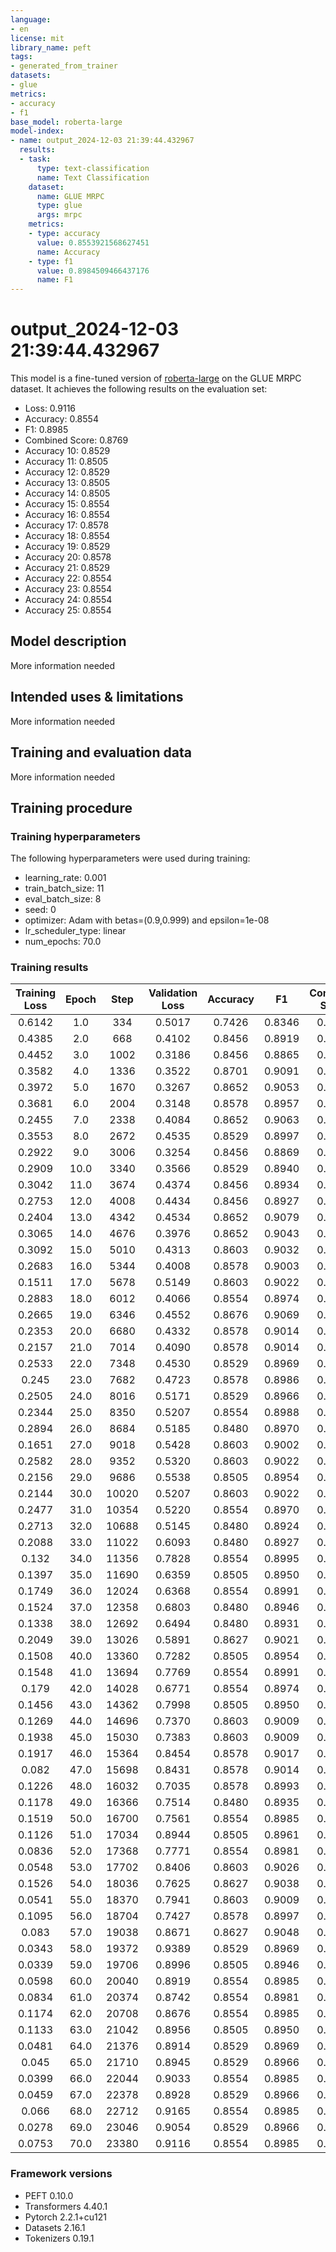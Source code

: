 ```yaml
---
language:
- en
license: mit
library_name: peft
tags:
- generated_from_trainer
datasets:
- glue
metrics:
- accuracy
- f1
base_model: roberta-large
model-index:
- name: output_2024-12-03 21:39:44.432967
  results:
  - task:
      type: text-classification
      name: Text Classification
    dataset:
      name: GLUE MRPC
      type: glue
      args: mrpc
    metrics:
    - type: accuracy
      value: 0.8553921568627451
      name: Accuracy
    - type: f1
      value: 0.8984509466437176
      name: F1
---
```


<!-- This model card has been generated automatically according to the information the Trainer had access to. You
should probably proofread and complete it, then remove this comment. -->

# output_2024-12-03 21:39:44.432967

This model is a fine-tuned version of [roberta-large](https://huggingface.co/roberta-large) on the GLUE MRPC dataset.
It achieves the following results on the evaluation set:
- Loss: 0.9116
- Accuracy: 0.8554
- F1: 0.8985
- Combined Score: 0.8769
- Accuracy 10: 0.8529
- Accuracy 11: 0.8505
- Accuracy 12: 0.8529
- Accuracy 13: 0.8505
- Accuracy 14: 0.8505
- Accuracy 15: 0.8554
- Accuracy 16: 0.8554
- Accuracy 17: 0.8578
- Accuracy 18: 0.8554
- Accuracy 19: 0.8529
- Accuracy 20: 0.8578
- Accuracy 21: 0.8529
- Accuracy 22: 0.8554
- Accuracy 23: 0.8554
- Accuracy 24: 0.8554
- Accuracy 25: 0.8554

## Model description

More information needed

## Intended uses & limitations

More information needed

## Training and evaluation data

More information needed

## Training procedure

### Training hyperparameters

The following hyperparameters were used during training:
- learning_rate: 0.001
- train_batch_size: 11
- eval_batch_size: 8
- seed: 0
- optimizer: Adam with betas=(0.9,0.999) and epsilon=1e-08
- lr_scheduler_type: linear
- num_epochs: 70.0

### Training results

| Training Loss | Epoch | Step  | Validation Loss | Accuracy | F1     | Combined Score | Accuracy 10 | Accuracy 11 | Accuracy 12 | Accuracy 13 | Accuracy 14 | Accuracy 15 | Accuracy 16 | Accuracy 17 | Accuracy 18 | Accuracy 19 | Accuracy 20 | Accuracy 21 | Accuracy 22 | Accuracy 23 | Accuracy 24 | Accuracy 25 |
|:-------------:|:-----:|:-----:|:---------------:|:--------:|:------:|:--------------:|:-----------:|:-----------:|:-----------:|:-----------:|:-----------:|:-----------:|:-----------:|:-----------:|:-----------:|:-----------:|:-----------:|:-----------:|:-----------:|:-----------:|:-----------:|:-----------:|
| 0.6142        | 1.0   | 334   | 0.5017          | 0.7426   | 0.8346 | 0.7886         | 0.7451      | 0.7426      | 0.7426      | 0.7426      | 0.7426      | 0.7426      | 0.7426      | 0.7426      | 0.7426      | 0.7426      | 0.7426      | 0.7426      | 0.7426      | 0.7426      | 0.7426      | 0.7426      |
| 0.4385        | 2.0   | 668   | 0.4102          | 0.8456   | 0.8919 | 0.8688         | 0.8456      | 0.8480      | 0.8505      | 0.8529      | 0.8505      | 0.8480      | 0.8529      | 0.8480      | 0.8505      | 0.8505      | 0.8529      | 0.8529      | 0.8554      | 0.8529      | 0.8456      | 0.8456      |
| 0.4452        | 3.0   | 1002  | 0.3186          | 0.8456   | 0.8865 | 0.8660         | 0.8554      | 0.8529      | 0.8578      | 0.8554      | 0.8578      | 0.8480      | 0.8554      | 0.8529      | 0.8529      | 0.8505      | 0.8505      | 0.8554      | 0.8554      | 0.8505      | 0.8529      | 0.8505      |
| 0.3582        | 4.0   | 1336  | 0.3522          | 0.8701   | 0.9091 | 0.8896         | 0.875       | 0.875       | 0.8775      | 0.8824      | 0.8701      | 0.8725      | 0.8701      | 0.8701      | 0.8701      | 0.8701      | 0.8775      | 0.8775      | 0.8799      | 0.8799      | 0.875       | 0.8725      |
| 0.3972        | 5.0   | 1670  | 0.3267          | 0.8652   | 0.9053 | 0.8853         | 0.8578      | 0.8578      | 0.8554      | 0.8578      | 0.8578      | 0.8578      | 0.8578      | 0.8578      | 0.8603      | 0.8627      | 0.8603      | 0.8578      | 0.8603      | 0.8603      | 0.8603      | 0.8627      |
| 0.3681        | 6.0   | 2004  | 0.3148          | 0.8578   | 0.8957 | 0.8768         | 0.8652      | 0.8652      | 0.8676      | 0.8603      | 0.8578      | 0.8603      | 0.8603      | 0.8603      | 0.8603      | 0.8627      | 0.8627      | 0.8652      | 0.8603      | 0.8578      | 0.8578      | 0.8554      |
| 0.2455        | 7.0   | 2338  | 0.4084          | 0.8652   | 0.9063 | 0.8857         | 0.8554      | 0.8578      | 0.8578      | 0.8603      | 0.8603      | 0.8578      | 0.8578      | 0.8627      | 0.8627      | 0.8627      | 0.8627      | 0.8627      | 0.8578      | 0.8578      | 0.8578      | 0.8627      |
| 0.3553        | 8.0   | 2672  | 0.4535          | 0.8529   | 0.8997 | 0.8763         | 0.8505      | 0.8505      | 0.8554      | 0.8578      | 0.8578      | 0.8603      | 0.8603      | 0.8603      | 0.8578      | 0.8554      | 0.8554      | 0.8529      | 0.8529      | 0.8505      | 0.8529      | 0.8529      |
| 0.2922        | 9.0   | 3006  | 0.3254          | 0.8456   | 0.8869 | 0.8662         | 0.8431      | 0.8431      | 0.8505      | 0.8456      | 0.8407      | 0.8456      | 0.8480      | 0.8480      | 0.8456      | 0.8480      | 0.8456      | 0.8431      | 0.8480      | 0.8456      | 0.8480      | 0.8431      |
| 0.2909        | 10.0  | 3340  | 0.3566          | 0.8529   | 0.8940 | 0.8735         | 0.8578      | 0.8603      | 0.8603      | 0.8627      | 0.8627      | 0.8480      | 0.8505      | 0.8480      | 0.8480      | 0.8505      | 0.8529      | 0.8529      | 0.8505      | 0.8529      | 0.8529      | 0.8529      |
| 0.3042        | 11.0  | 3674  | 0.4374          | 0.8456   | 0.8934 | 0.8695         | 0.8431      | 0.8431      | 0.8431      | 0.8382      | 0.8407      | 0.8407      | 0.8407      | 0.8456      | 0.8431      | 0.8431      | 0.8456      | 0.8407      | 0.8456      | 0.8456      | 0.8407      | 0.8431      |
| 0.2753        | 12.0  | 4008  | 0.4434          | 0.8456   | 0.8927 | 0.8691         | 0.8603      | 0.8603      | 0.8603      | 0.8529      | 0.8529      | 0.8505      | 0.8505      | 0.8505      | 0.8529      | 0.8529      | 0.8529      | 0.8480      | 0.8431      | 0.8505      | 0.8529      | 0.8456      |
| 0.2404        | 13.0  | 4342  | 0.4534          | 0.8652   | 0.9079 | 0.8865         | 0.8603      | 0.8603      | 0.8627      | 0.8652      | 0.8627      | 0.8627      | 0.8652      | 0.8676      | 0.8676      | 0.8701      | 0.8701      | 0.8652      | 0.8652      | 0.8652      | 0.8652      | 0.8652      |
| 0.3065        | 14.0  | 4676  | 0.3976          | 0.8652   | 0.9043 | 0.8848         | 0.8505      | 0.8554      | 0.8603      | 0.8554      | 0.8578      | 0.8603      | 0.8578      | 0.8627      | 0.8578      | 0.8652      | 0.8627      | 0.8554      | 0.8529      | 0.8554      | 0.8603      | 0.8554      |
| 0.3092        | 15.0  | 5010  | 0.4313          | 0.8603   | 0.9032 | 0.8818         | 0.8627      | 0.8627      | 0.8652      | 0.8603      | 0.8603      | 0.8652      | 0.8652      | 0.8603      | 0.8578      | 0.8603      | 0.8627      | 0.8554      | 0.8603      | 0.8603      | 0.8578      | 0.8578      |
| 0.2683        | 16.0  | 5344  | 0.4008          | 0.8578   | 0.9003 | 0.8791         | 0.8505      | 0.8456      | 0.8578      | 0.8554      | 0.8554      | 0.8554      | 0.8603      | 0.8627      | 0.8627      | 0.8627      | 0.8578      | 0.8578      | 0.8578      | 0.8578      | 0.8578      | 0.8554      |
| 0.1511        | 17.0  | 5678  | 0.5149          | 0.8603   | 0.9022 | 0.8813         | 0.8554      | 0.8578      | 0.8603      | 0.8578      | 0.8627      | 0.8652      | 0.8676      | 0.8578      | 0.8578      | 0.8578      | 0.8652      | 0.8578      | 0.8603      | 0.8554      | 0.8578      | 0.8603      |
| 0.2883        | 18.0  | 6012  | 0.4066          | 0.8554   | 0.8974 | 0.8764         | 0.8554      | 0.8578      | 0.8578      | 0.8627      | 0.8652      | 0.8627      | 0.8578      | 0.8578      | 0.8578      | 0.8578      | 0.8603      | 0.8603      | 0.8554      | 0.8578      | 0.8578      | 0.8578      |
| 0.2665        | 19.0  | 6346  | 0.4552          | 0.8676   | 0.9069 | 0.8873         | 0.8603      | 0.8603      | 0.8554      | 0.8578      | 0.8603      | 0.8578      | 0.8603      | 0.8627      | 0.8652      | 0.8652      | 0.8627      | 0.8652      | 0.8652      | 0.8627      | 0.8627      | 0.8652      |
| 0.2353        | 20.0  | 6680  | 0.4332          | 0.8578   | 0.9014 | 0.8796         | 0.8627      | 0.8578      | 0.8627      | 0.8627      | 0.8578      | 0.8578      | 0.8603      | 0.8554      | 0.8578      | 0.8578      | 0.8578      | 0.8578      | 0.8529      | 0.8578      | 0.8529      | 0.8505      |
| 0.2157        | 21.0  | 7014  | 0.4090          | 0.8578   | 0.9014 | 0.8796         | 0.8603      | 0.8554      | 0.8627      | 0.8627      | 0.8603      | 0.8676      | 0.8652      | 0.8627      | 0.8578      | 0.8578      | 0.8554      | 0.8578      | 0.8578      | 0.8578      | 0.8603      | 0.8603      |
| 0.2533        | 22.0  | 7348  | 0.4530          | 0.8529   | 0.8969 | 0.8749         | 0.8578      | 0.8603      | 0.8603      | 0.8554      | 0.8554      | 0.8554      | 0.8578      | 0.8554      | 0.8529      | 0.8529      | 0.8505      | 0.8480      | 0.8480      | 0.8480      | 0.8505      | 0.8529      |
| 0.245         | 23.0  | 7682  | 0.4723          | 0.8578   | 0.8986 | 0.8782         | 0.8554      | 0.8529      | 0.8578      | 0.8578      | 0.8578      | 0.8578      | 0.8603      | 0.8603      | 0.8603      | 0.8603      | 0.8578      | 0.8578      | 0.8554      | 0.8578      | 0.8578      | 0.8578      |
| 0.2505        | 24.0  | 8016  | 0.5171          | 0.8529   | 0.8966 | 0.8747         | 0.8456      | 0.8431      | 0.8480      | 0.8456      | 0.8480      | 0.8480      | 0.8578      | 0.8505      | 0.8505      | 0.8554      | 0.8529      | 0.8505      | 0.8529      | 0.8529      | 0.8529      | 0.8578      |
| 0.2344        | 25.0  | 8350  | 0.5207          | 0.8554   | 0.8988 | 0.8771         | 0.8480      | 0.8505      | 0.8529      | 0.8505      | 0.8505      | 0.8578      | 0.8529      | 0.8554      | 0.8578      | 0.8554      | 0.8554      | 0.8529      | 0.8529      | 0.8529      | 0.8554      | 0.8554      |
| 0.2894        | 26.0  | 8684  | 0.5185          | 0.8480   | 0.8970 | 0.8725         | 0.8554      | 0.8554      | 0.8603      | 0.8603      | 0.8603      | 0.8627      | 0.8554      | 0.8603      | 0.8603      | 0.8603      | 0.8603      | 0.8603      | 0.8578      | 0.8578      | 0.8554      | 0.8554      |
| 0.1651        | 27.0  | 9018  | 0.5428          | 0.8603   | 0.9002 | 0.8802         | 0.8529      | 0.8529      | 0.8529      | 0.8554      | 0.8554      | 0.8578      | 0.8627      | 0.8603      | 0.8554      | 0.8578      | 0.8603      | 0.8554      | 0.8578      | 0.8554      | 0.8554      | 0.8578      |
| 0.2582        | 28.0  | 9352  | 0.5320          | 0.8603   | 0.9022 | 0.8813         | 0.8529      | 0.8529      | 0.8529      | 0.8529      | 0.8505      | 0.8578      | 0.8627      | 0.8652      | 0.8627      | 0.8627      | 0.8603      | 0.8627      | 0.8578      | 0.8554      | 0.8529      | 0.8554      |
| 0.2156        | 29.0  | 9686  | 0.5538          | 0.8505   | 0.8954 | 0.8729         | 0.8529      | 0.8529      | 0.8578      | 0.8554      | 0.8529      | 0.8529      | 0.8529      | 0.8505      | 0.8505      | 0.8480      | 0.8480      | 0.8505      | 0.8529      | 0.8554      | 0.8505      | 0.8505      |
| 0.2144        | 30.0  | 10020 | 0.5207          | 0.8603   | 0.9022 | 0.8813         | 0.8578      | 0.8578      | 0.8652      | 0.8578      | 0.8578      | 0.8652      | 0.8603      | 0.8603      | 0.8529      | 0.8603      | 0.8578      | 0.8603      | 0.8554      | 0.8578      | 0.8603      | 0.8627      |
| 0.2477        | 31.0  | 10354 | 0.5220          | 0.8554   | 0.8970 | 0.8762         | 0.8529      | 0.8554      | 0.8554      | 0.8505      | 0.8505      | 0.8480      | 0.8505      | 0.8529      | 0.8480      | 0.8529      | 0.8505      | 0.8505      | 0.8480      | 0.8505      | 0.8480      | 0.8505      |
| 0.2713        | 32.0  | 10688 | 0.5145          | 0.8480   | 0.8924 | 0.8702         | 0.8603      | 0.8554      | 0.8603      | 0.8603      | 0.8554      | 0.8603      | 0.8578      | 0.8578      | 0.8554      | 0.8480      | 0.8529      | 0.8456      | 0.8456      | 0.8456      | 0.8480      | 0.8480      |
| 0.2088        | 33.0  | 11022 | 0.6093          | 0.8480   | 0.8927 | 0.8704         | 0.8505      | 0.8505      | 0.8529      | 0.8505      | 0.8456      | 0.8456      | 0.8480      | 0.8480      | 0.8431      | 0.8431      | 0.8456      | 0.8456      | 0.8480      | 0.8480      | 0.8480      | 0.8480      |
| 0.132         | 34.0  | 11356 | 0.7828          | 0.8554   | 0.8995 | 0.8774         | 0.8529      | 0.8505      | 0.8529      | 0.8529      | 0.8529      | 0.8554      | 0.8554      | 0.8554      | 0.8603      | 0.8554      | 0.8554      | 0.8554      | 0.8529      | 0.8554      | 0.8505      | 0.8554      |
| 0.1397        | 35.0  | 11690 | 0.6359          | 0.8505   | 0.8950 | 0.8727         | 0.8554      | 0.8529      | 0.8529      | 0.8529      | 0.8505      | 0.8554      | 0.8554      | 0.8529      | 0.8554      | 0.8529      | 0.8505      | 0.8456      | 0.8480      | 0.8505      | 0.8505      | 0.8505      |
| 0.1749        | 36.0  | 12024 | 0.6368          | 0.8554   | 0.8991 | 0.8773         | 0.8554      | 0.8554      | 0.8603      | 0.8529      | 0.8554      | 0.8529      | 0.8480      | 0.8480      | 0.8480      | 0.8529      | 0.8529      | 0.8554      | 0.8554      | 0.8529      | 0.8505      | 0.8529      |
| 0.1524        | 37.0  | 12358 | 0.6803          | 0.8480   | 0.8946 | 0.8713         | 0.8529      | 0.8554      | 0.8529      | 0.8529      | 0.8480      | 0.8480      | 0.8505      | 0.8456      | 0.8480      | 0.8505      | 0.8505      | 0.8505      | 0.8480      | 0.8480      | 0.8480      | 0.8480      |
| 0.1338        | 38.0  | 12692 | 0.6494          | 0.8480   | 0.8931 | 0.8706         | 0.8505      | 0.8505      | 0.8505      | 0.8505      | 0.8554      | 0.8554      | 0.8554      | 0.8578      | 0.8529      | 0.8505      | 0.8529      | 0.8505      | 0.8480      | 0.8505      | 0.8480      | 0.8480      |
| 0.2049        | 39.0  | 13026 | 0.5891          | 0.8627   | 0.9021 | 0.8824         | 0.8627      | 0.8578      | 0.8603      | 0.8554      | 0.8578      | 0.8603      | 0.8554      | 0.8554      | 0.8529      | 0.8554      | 0.8554      | 0.8505      | 0.8554      | 0.8529      | 0.8529      | 0.8505      |
| 0.1508        | 40.0  | 13360 | 0.7282          | 0.8505   | 0.8954 | 0.8729         | 0.8578      | 0.8529      | 0.8578      | 0.8529      | 0.8480      | 0.8456      | 0.8529      | 0.8505      | 0.8554      | 0.8505      | 0.8505      | 0.8480      | 0.8480      | 0.8480      | 0.8480      | 0.8505      |
| 0.1548        | 41.0  | 13694 | 0.7769          | 0.8554   | 0.8991 | 0.8773         | 0.8603      | 0.8627      | 0.8627      | 0.8603      | 0.8578      | 0.8578      | 0.8578      | 0.8578      | 0.8578      | 0.8554      | 0.8578      | 0.8578      | 0.8554      | 0.8554      | 0.8554      | 0.8554      |
| 0.179         | 42.0  | 14028 | 0.6771          | 0.8554   | 0.8974 | 0.8764         | 0.8627      | 0.8603      | 0.8578      | 0.8627      | 0.8603      | 0.8554      | 0.8603      | 0.8529      | 0.8578      | 0.8554      | 0.8578      | 0.8554      | 0.8554      | 0.8554      | 0.8578      | 0.8554      |
| 0.1456        | 43.0  | 14362 | 0.7998          | 0.8505   | 0.8950 | 0.8727         | 0.8529      | 0.8603      | 0.8578      | 0.8554      | 0.8529      | 0.8554      | 0.8603      | 0.8529      | 0.8603      | 0.8554      | 0.8603      | 0.8529      | 0.8505      | 0.8529      | 0.8505      | 0.8505      |
| 0.1269        | 44.0  | 14696 | 0.7370          | 0.8603   | 0.9009 | 0.8806         | 0.8603      | 0.8652      | 0.8652      | 0.8627      | 0.8652      | 0.8652      | 0.8627      | 0.8627      | 0.8627      | 0.8676      | 0.8603      | 0.8578      | 0.8652      | 0.8578      | 0.8578      | 0.8603      |
| 0.1938        | 45.0  | 15030 | 0.7383          | 0.8603   | 0.9009 | 0.8806         | 0.8554      | 0.8554      | 0.8578      | 0.8529      | 0.8529      | 0.8603      | 0.8652      | 0.8603      | 0.8603      | 0.8603      | 0.8603      | 0.8578      | 0.8578      | 0.8554      | 0.8554      | 0.8554      |
| 0.1917        | 46.0  | 15364 | 0.8454          | 0.8578   | 0.9017 | 0.8798         | 0.8529      | 0.8652      | 0.8529      | 0.8529      | 0.8480      | 0.8529      | 0.8578      | 0.8529      | 0.8578      | 0.8627      | 0.8652      | 0.8603      | 0.8603      | 0.8603      | 0.8578      | 0.8554      |
| 0.082         | 47.0  | 15698 | 0.8431          | 0.8578   | 0.9014 | 0.8796         | 0.8603      | 0.8529      | 0.8627      | 0.8627      | 0.8554      | 0.8578      | 0.8627      | 0.8578      | 0.8578      | 0.8652      | 0.8652      | 0.8603      | 0.8603      | 0.8603      | 0.8603      | 0.8578      |
| 0.1226        | 48.0  | 16032 | 0.7035          | 0.8578   | 0.8993 | 0.8786         | 0.8554      | 0.8554      | 0.8554      | 0.8529      | 0.8480      | 0.8603      | 0.8652      | 0.8627      | 0.8554      | 0.8529      | 0.8603      | 0.8578      | 0.8603      | 0.8529      | 0.8603      | 0.8603      |
| 0.1178        | 49.0  | 16366 | 0.7514          | 0.8480   | 0.8935 | 0.8708         | 0.8554      | 0.8529      | 0.8578      | 0.8505      | 0.8529      | 0.8578      | 0.8603      | 0.8554      | 0.8529      | 0.8603      | 0.8627      | 0.8554      | 0.8505      | 0.8529      | 0.8456      | 0.8480      |
| 0.1519        | 50.0  | 16700 | 0.7561          | 0.8554   | 0.8985 | 0.8769         | 0.8603      | 0.8652      | 0.8603      | 0.8554      | 0.8529      | 0.8578      | 0.8603      | 0.8578      | 0.8627      | 0.8627      | 0.8603      | 0.8603      | 0.8578      | 0.8578      | 0.8578      | 0.8578      |
| 0.1126        | 51.0  | 17034 | 0.8944          | 0.8505   | 0.8961 | 0.8733         | 0.8505      | 0.8529      | 0.8529      | 0.8554      | 0.8529      | 0.8578      | 0.8578      | 0.8578      | 0.8505      | 0.8529      | 0.8505      | 0.8505      | 0.8505      | 0.8505      | 0.8529      | 0.8529      |
| 0.0836        | 52.0  | 17368 | 0.7771          | 0.8554   | 0.8981 | 0.8767         | 0.8554      | 0.8578      | 0.8627      | 0.8578      | 0.8554      | 0.8652      | 0.8652      | 0.8652      | 0.8627      | 0.8603      | 0.8603      | 0.8603      | 0.8578      | 0.8603      | 0.8578      | 0.8578      |
| 0.0548        | 53.0  | 17702 | 0.8406          | 0.8603   | 0.9026 | 0.8814         | 0.8578      | 0.8603      | 0.8603      | 0.8603      | 0.8529      | 0.8603      | 0.8603      | 0.8578      | 0.8554      | 0.8578      | 0.8603      | 0.8578      | 0.8578      | 0.8578      | 0.8578      | 0.8603      |
| 0.1526        | 54.0  | 18036 | 0.7625          | 0.8627   | 0.9038 | 0.8833         | 0.8554      | 0.8627      | 0.8603      | 0.8603      | 0.8603      | 0.8652      | 0.8652      | 0.8652      | 0.8652      | 0.8676      | 0.8676      | 0.8676      | 0.8676      | 0.8676      | 0.8701      | 0.8652      |
| 0.0541        | 55.0  | 18370 | 0.7941          | 0.8603   | 0.9009 | 0.8806         | 0.8627      | 0.8652      | 0.8627      | 0.8627      | 0.8627      | 0.8676      | 0.8652      | 0.8652      | 0.8652      | 0.8652      | 0.8676      | 0.8627      | 0.8627      | 0.8627      | 0.8603      | 0.8603      |
| 0.1095        | 56.0  | 18704 | 0.7427          | 0.8578   | 0.8997 | 0.8787         | 0.8529      | 0.8652      | 0.8627      | 0.8627      | 0.8603      | 0.8701      | 0.8652      | 0.8652      | 0.8603      | 0.8676      | 0.8676      | 0.8652      | 0.8603      | 0.8603      | 0.8603      | 0.8578      |
| 0.083         | 57.0  | 19038 | 0.8671          | 0.8627   | 0.9048 | 0.8838         | 0.8603      | 0.8603      | 0.8603      | 0.8578      | 0.8652      | 0.8627      | 0.8652      | 0.8627      | 0.8578      | 0.8627      | 0.8627      | 0.8627      | 0.8554      | 0.8603      | 0.8603      | 0.8627      |
| 0.0343        | 58.0  | 19372 | 0.9389          | 0.8529   | 0.8969 | 0.8749         | 0.8578      | 0.8603      | 0.8603      | 0.8578      | 0.8578      | 0.8578      | 0.8652      | 0.8578      | 0.8529      | 0.8627      | 0.8603      | 0.8578      | 0.8529      | 0.8505      | 0.8505      | 0.8529      |
| 0.0339        | 59.0  | 19706 | 0.8996          | 0.8505   | 0.8946 | 0.8726         | 0.8529      | 0.8529      | 0.8529      | 0.8554      | 0.8480      | 0.8578      | 0.8578      | 0.8529      | 0.8529      | 0.8505      | 0.8578      | 0.8505      | 0.8480      | 0.8529      | 0.8529      | 0.8505      |
| 0.0598        | 60.0  | 20040 | 0.8919          | 0.8554   | 0.8985 | 0.8769         | 0.8554      | 0.8578      | 0.8554      | 0.8529      | 0.8529      | 0.8603      | 0.8603      | 0.8578      | 0.8529      | 0.8603      | 0.8652      | 0.8627      | 0.8554      | 0.8529      | 0.8505      | 0.8529      |
| 0.0834        | 61.0  | 20374 | 0.8742          | 0.8554   | 0.8981 | 0.8767         | 0.8529      | 0.8554      | 0.8554      | 0.8529      | 0.8554      | 0.8603      | 0.8603      | 0.8603      | 0.8554      | 0.8603      | 0.8603      | 0.8578      | 0.8578      | 0.8578      | 0.8554      | 0.8554      |
| 0.1174        | 62.0  | 20708 | 0.8676          | 0.8554   | 0.8985 | 0.8769         | 0.8505      | 0.8505      | 0.8554      | 0.8554      | 0.8554      | 0.8603      | 0.8603      | 0.8578      | 0.8627      | 0.8603      | 0.8627      | 0.8627      | 0.8554      | 0.8578      | 0.8554      | 0.8529      |
| 0.1133        | 63.0  | 21042 | 0.8956          | 0.8505   | 0.8950 | 0.8727         | 0.8529      | 0.8505      | 0.8505      | 0.8505      | 0.8529      | 0.8529      | 0.8578      | 0.8554      | 0.8529      | 0.8529      | 0.8529      | 0.8554      | 0.8578      | 0.8529      | 0.8529      | 0.8505      |
| 0.0481        | 64.0  | 21376 | 0.8914          | 0.8529   | 0.8969 | 0.8749         | 0.8578      | 0.8529      | 0.8529      | 0.8529      | 0.8529      | 0.8529      | 0.8554      | 0.8554      | 0.8554      | 0.8554      | 0.8603      | 0.8578      | 0.8554      | 0.8578      | 0.8554      | 0.8529      |
| 0.045         | 65.0  | 21710 | 0.8945          | 0.8529   | 0.8966 | 0.8747         | 0.8554      | 0.8529      | 0.8529      | 0.8480      | 0.8505      | 0.8554      | 0.8554      | 0.8554      | 0.8554      | 0.8529      | 0.8578      | 0.8578      | 0.8578      | 0.8603      | 0.8554      | 0.8529      |
| 0.0399        | 66.0  | 22044 | 0.9033          | 0.8554   | 0.8985 | 0.8769         | 0.8554      | 0.8505      | 0.8505      | 0.8529      | 0.8505      | 0.8554      | 0.8554      | 0.8529      | 0.8529      | 0.8554      | 0.8603      | 0.8554      | 0.8578      | 0.8578      | 0.8554      | 0.8554      |
| 0.0459        | 67.0  | 22378 | 0.8928          | 0.8529   | 0.8966 | 0.8747         | 0.8529      | 0.8505      | 0.8480      | 0.8529      | 0.8529      | 0.8554      | 0.8578      | 0.8554      | 0.8554      | 0.8554      | 0.8554      | 0.8554      | 0.8554      | 0.8554      | 0.8554      | 0.8529      |
| 0.066         | 68.0  | 22712 | 0.9165          | 0.8554   | 0.8985 | 0.8769         | 0.8578      | 0.8505      | 0.8529      | 0.8529      | 0.8505      | 0.8554      | 0.8554      | 0.8578      | 0.8529      | 0.8529      | 0.8603      | 0.8554      | 0.8554      | 0.8578      | 0.8578      | 0.8554      |
| 0.0278        | 69.0  | 23046 | 0.9054          | 0.8529   | 0.8966 | 0.8747         | 0.8505      | 0.8505      | 0.8505      | 0.8554      | 0.8480      | 0.8554      | 0.8554      | 0.8554      | 0.8529      | 0.8529      | 0.8554      | 0.8529      | 0.8529      | 0.8554      | 0.8554      | 0.8529      |
| 0.0753        | 70.0  | 23380 | 0.9116          | 0.8554   | 0.8985 | 0.8769         | 0.8529      | 0.8505      | 0.8529      | 0.8505      | 0.8505      | 0.8554      | 0.8554      | 0.8578      | 0.8554      | 0.8529      | 0.8578      | 0.8529      | 0.8554      | 0.8554      | 0.8554      | 0.8554      |


### Framework versions

- PEFT 0.10.0
- Transformers 4.40.1
- Pytorch 2.2.1+cu121
- Datasets 2.16.1
- Tokenizers 0.19.1
